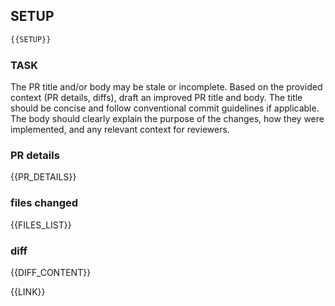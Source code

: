 ## SETUP
```bash
{{SETUP}}
```

### TASK
The PR title and/or body may be stale or incomplete. Based on the provided context (PR details, diffs), draft an improved PR title and body. The title should be concise and follow conventional commit guidelines if applicable. The body should clearly explain the purpose of the changes, how they were implemented, and any relevant context for reviewers.

### PR details
{{PR_DETAILS}}

### files changed
{{FILES_LIST}}

### diff
{{DIFF_CONTENT}}

{{LINK}}